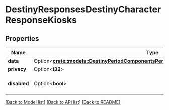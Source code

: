 # DestinyResponsesDestinyCharacterResponseKiosks

## Properties

Name | Type | Description | Notes
------------ | ------------- | ------------- | -------------
**data** | Option<[**crate::models::DestinyPeriodComponentsPeriodKiosksPeriodDestinyKiosksComponent**](Destiny.Components.Kiosks.DestinyKiosksComponent.md)> |  | [optional]
**privacy** | Option<**i32**> |  | [optional]
**disabled** | Option<**bool**> | If true, this component is disabled. | [optional]

[[Back to Model list]](../README.md#documentation-for-models) [[Back to API list]](../README.md#documentation-for-api-endpoints) [[Back to README]](../README.md)



